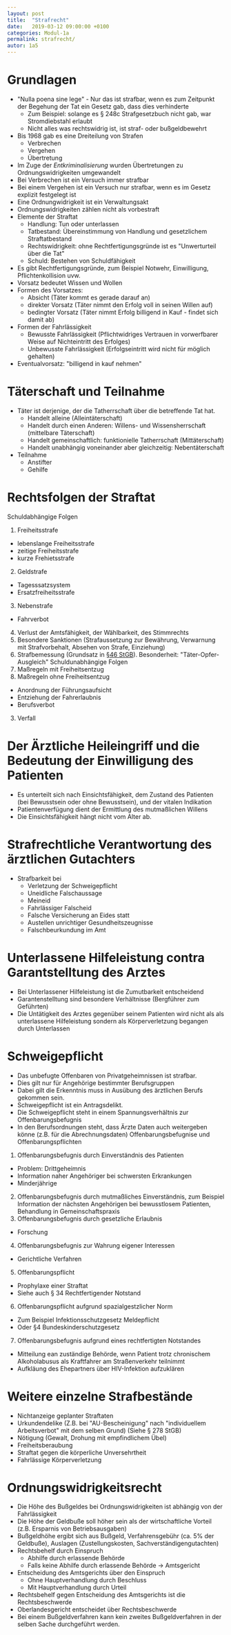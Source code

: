 ```yaml
---
layout: post
title:  "Strafrecht"
date:   2019-03-12 09:00:00 +0100
categories: Modul-1a
permalink: strafrecht/
autor: 1a5
---
```


# Grundlagen
* "Nulla poena sine lege" - Nur das ist strafbar, wenn es zum Zeitpunkt der Begehung der Tat ein Gesetz gab, dass dies verhinderte
  * Zum Beispiel: solange es § 248c Strafgesetzbuch nicht gab, war Stromdiebstahl erlaubt
  * Nicht alles was rechtswidrig ist, ist straf- oder bußgeldbewehrt
* Bis 1968 gab es eine Dreiteilung von Strafen
  * Verbrechen
  * Vergehen
  * Übertretung
* Im Zuge der _Entkriminalisierung_ wurden Übertretungen zu Ordnungswidrigkeiten umgewandelt
* Bei Verbrechen ist ein Versuch immer strafbar
* Bei einem Vergehen ist ein Versuch nur strafbar, wenn es im Gesetz explizit festgelegt ist
* Eine Ordnungwidrigkeit ist ein Verwaltungsakt
* Ordnungswidrigkeiten zählen nicht als vorbestraft
* Elemente der Straftat
  * Handlung: Tun oder unterlassen
  * Tatbestand: Übereinstimmung von Handlung und gesetzlichem Straftatbestand
  * Rechtswidrigkeit: ohne Rechtfertigungsgründe ist es "Unwerturteil über die Tat"
  * Schuld: Bestehen von Schuldfähigkeit
* Es gibt Rechtfertigungsgründe, zum Beispiel Notwehr, Einwilligung, Pflichtenkollision uvw.
* Vorsatz bedeutet Wissen und Wollen
* Formen des Vorsatzes:
  * Absicht (Täter kommt es gerade darauf an)
  * direkter Vorsatz (Täter nimmt den Erfolg voll in seinen Willen auf)
  * bedingter Vorsatz (Täter nimmt Erfolg billigend in Kauf - findet sich damit ab)
* Formen der Fahrlässigkeit
  * Bewusste Fahrlässigkeit (Pflichtwidriges Vertrauen in vorwerfbarer Weise auf Nichteintritt des Erfolges)
  * Unbewusste Fahrlässigkeit (Erfolgseintritt wird nicht für möglich gehalten)
* Eventualvorsatz: "billigend in kauf nehmen"


# Täterschaft und Teilnahme
* Täter ist derjenige, der die Tatherrschaft über die betreffende Tat hat.
    * Handelt alleine (Alleintäterschaft)
    * Handelt durch einen Anderen: Willens- und Wissensherrschaft (mittelbare Täterschaft)
    * Handelt gemeinschaftlich: funktionielle Tatherrschaft (Mittäterschaft)
    * Handelt unabhängig voneinander aber gleichzeitig: Nebentäterschaft
* Teilnahme
  * Anstifter
  * Gehilfe

# Rechtsfolgen der Straftat
Schuldabhängige Folgen
1. Freiheitsstrafe
  * lebenslange Freiheitsstrafe
  * zeitige Freiheitsstrafe
  * kurze Frehietsstrafe
2. Geldstrafe
  * Tagesssatzsystem
  * Ersatzfreiheitsstrafe
3. Nebenstrafe
  * Fahrverbot
4. Verlust der Amtsfähigkeit, der Wählbarkeit, des Stimmrechts
5. Besondere Sanktionen (Strafaussetzung zur Bewährung, Verwarnung mit Strafvorbehalt, Absehen von Strafe, Einziehung)
6. Strafbemessung (Grundsatz in [§46 StGB](https://www.gesetze-im-internet.de/stgb/__46.html)). Besonderheit: "Täter-Opfer-Ausgleich"
Schuldunabhängige Folgen
1. Maßregeln mit Freiheitsentzug
2. Maßregeln ohne Freiheitsentzug
  * Anordnung der Führungsaufsicht
  * Entziehung der Fahrerlaubnis
  * Berufsverbot
3. Verfall

# Der Ärztliche Heileingriff und die Bedeutung der Einwilligung des Patienten
* Es unterteilt sich nach Einsichtsfähigkeit, dem Zustand des Patienten (bei Bewusstsein oder ohne Bewusstsein), und der vitalen Indikation
* Patientenverfügung dient der Ermittlung des mutmaßlichen Willens
* Die Einsichtsfähigkeit hängt nicht vom Alter ab.

# Strafrechtliche Verantwortung des ärztlichen Gutachters
* Strafbarkeit bei
  - Verletzung der Schweigepflicht
  - Uneidliche Falschaussage
  - Meineid
  - Fahrlässiger Falscheid
  - Falsche Versicherung an Eides statt
  - Austellen unrichtiger Gesundheitszeugnisse
  - Falschbeurkundung im Amt

# Unterlassene Hilfeleistung contra Garantstelltung des Arztes
* Bei Unterlassener Hilfeleistung ist die Zumutbarkeit entscheidend
* Garantenstelltung sind besondere Verhältnisse (Bergführer zum Geführten)
* Die Untätigkeit des Arztes gegenüber seinem Patienten wird nicht als als unterlassene Hilfeleistung sondern als Körperverletzung begangen durch Unterlassen

# Schweigepflicht
* Das unbefugte Offenbaren von Privatgeheimnissen ist strafbar.
* Dies gilt nur für Angehörige bestimmter Berufsgruppen
* Dabei gilt die Erkenntnis muss in Ausübung des ärztlichen Berufs gekommen sein.
* Schweigepflicht ist ein Antragsdelikt.
* Die Schweigepflicht steht in einem Spannungsverhältnis zur Offenbarungsbefugnis
* In den Berufsordnungen steht, dass Ärzte Daten auch weitergeben könne (z.B. für die Abrechnungsdaten)
Offenbarungsbefugnise und Offenbarungspflichten
1. Offenbarungsbefugnis durch Einverständnis des Patienten
  - Problem: Drittgeheimnis
  - Information naher Angehöriger bei schwersten Erkrankungen
  - Minderjährige
2. Offenbarungsbefugnis durch mutmaßliches Einverständnis, zum Beispiel Information der nächsten Angehörigen bei bewusstlosem Patienten, Behandlung in Gemeinschaftspraxis
3. Offenbarungsbefugnis durch gesetzliche Erlaubnis
  - Forschung
4. Offenbarungsbefugnis zur Wahrung eigener Interessen
  - Gerichtliche Verfahren
5. Offenbarungspflicht
  - Prophylaxe einer Straftat
  - Siehe auch § 34 Rechtfertigender Notstand
6. Offenbarungspflicht aufgrund spazialgestzlicher Norm
  - Zum Beispiel Infektionsschutzgesetz Meldepflicht
  - Oder §4 Bundeskinderschutzgesetz
7. Offenbarungsbefugnis aufgrund eines rechtfertigten Notstandes
  - Mitteilung ean zuständige Behörde, wenn Patient trotz chronischem Alkoholabusus als Kraftfahrer am Straßenverkehr teilnimmt
  - Aufkläung des Ehepartners über HIV-Infektion aufzuklären

# Weitere einzelne Strafbestände
* Nichtanzeige geplanter Straftaten
* Urkundendelike (Z.B. bei "AU-Bescheinigung" nach "individuellem Arbeitsverbot" mit dem selben Grund) (Siehe § 278 StGB)
* Nötigung (Gewalt, Drohung mit empfindlichem Übel)
* Freiheitsberaubung
* Straftat gegen die körperliche Unversehrtheit
* Fahrlässige Körperverletzung

# Ordnungswidrigkeitsrecht
* Die Höhe des Bußgeldes bei Ordnungswidrigkeiten ist abhängig von der Fahrlässigkeit
* Die Höhe der Geldbuße soll höher sein als der wirtschaftliche Vorteil (z.B. Ersparnis von Betriebsausgaben)
* Bußgeldhöhe ergibt sich aus Bußgeld, Verfahrensgebühr (ca. 5% der Geldbuße), Auslagen (Zustellungskosten, Sachverständigengutachten)
* Rechtsbehelf durch Einspruch
  - Abhilfe durch erlassende Behörde
  - Falls keine Abhilfe durch erlassende Behörde -> Amtsgericht
* Entscheidung des Amtsgerichts über den Einspruch
  - Ohne Hauptverhandlung durch Beschluss
  - Mit Hauptverhandlung durch Urteil
* Rechtsbehelf gegen Entscheidung des Amtsgerichts ist die Rechtsbeschwerde
* Oberlandesgericht entscheidet über Rechtsbeschwerde
* Bei einem Bußgeldverfahren kann kein zweites Bußgeldverfahren in der selben Sache durchgeführt werden.
